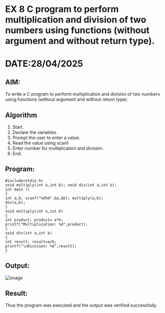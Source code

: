 # EX 8 C program to perform multiplication and division of two numbers using functions (without argument and without return type).
# DATE:28/04/2025
## AIM:
To write a C program to perform multiplication and division of two numbers using functions (without argument and without return type).

## Algorithm
1. 	Start.
2.	Declare the variables.
3.	Prompt the user to enter a value.
4.	Read the value using scanf.
5.	Enter number for multiplication and division.
6.	End.


## Program:
```
#include<stdio.h>
void multiply(int a,int b); void div(int a,int b);
int main ()
{
int a,b; scanf("%d%d",&a,&b); multiply(a,b);
div(a,b);
}
void multiply(int a,int b)
{
int product; product= a*b;
printf("Multiplication: %d",product);
}
void div(int a,int b)
{
int result; result=a/b;
printf("\nDivision: %d",result);
}

```

## Output:
![image](https://github.com/user-attachments/assets/bb20ac58-5b87-4e55-9f35-cc882211b2da)


## Result:
Thus the program was executed and the output was verified successfully.
